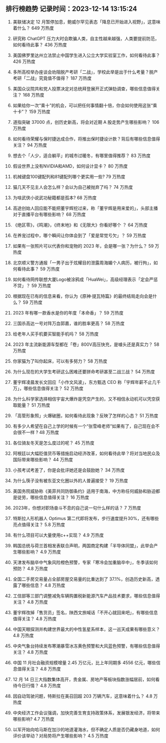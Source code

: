 
## 排行榜趋势 记录时间：2023-12-14 13:15:24
  
  1. 美联储决定 12 月暂停加息，鲍威尔罕见表态「降息已开始进入视野」，这意味着什么？ 649 万热度
    
  2. 研究称 ChatGPT 压力大时会欺骗人类，自主性越来越强，人类要提前防范，如何看待此事？ 436 万热度
    
  3. 美国佛罗里达州立法禁止中国学生进入公立大学实验室工作，如何看待此事？ 426 万热度
    
  4. 多所高校举办座谈会劝阻脱产考研「二战」，学校此举是出于什么考量？脱产考研「二战」究竟值不值得？ 187 万热度
    
  5. 美国众议院共和党人投票决定对总统拜登展开正式弹劾调查，哪些信息值得关注？ 168 万热度
    
  6. 如果给你一次“乘十”的机会，可以把任何事情翻十倍，你会如何使用这张“乘十卡”？ 159 万热度
    
  7. 道指突破 37000 点，创历史新高，将会对近期 A 股走势产生哪些影响？ 106 万热度
    
  8. 如何看待荣耀与保时捷达成合作，将推出保时捷设计款？背后有哪些信息值得关注？ 94 万热度
    
  9. 想去个「人少，适合躺平」的城市过暖冬，有哪里值得推荐？ 83 万热度
    
  10. 假设世界上没有NVIDIA和AMD，如何设计显卡？ 80 万热度
    
  11. 机械键盘100键配列和81键配列哪个更实用一些? 79 万热度
    
  12. 猫几天不见主人会怎么样？会以为自己被抛弃了吗？ 74 万热度
    
  13. 为啥武侠小说武功秘籍都是孤本? 68 万热度
    
  14. 高途创始人回应能不能把董宇辉挖过来，称「董宇辉是用来爱的」，头部主播对于直播平台有哪些影响？ 68 万热度
    
  15. 《绝区零》，《鸣潮》，《终末地》和《无限大》你看好哪个 ？ 64 万热度
    
  16. 在养宠过程中，哪个瞬间让你体会到了「爱是常觉亏欠」？ 59 万热度
    
  17. 如果有一张照片可以代表你和宠物的 2023 年，会是哪一张？为什么？ 59 万热度
    
  18. 北京顺义警方通报「一男子出于炫耀目的泄露周海媚个人病历，被行拘」，如何看待此事？ 59 万热度
    
  19. 如何看待网传联想大厦Logo被涂鸦成「HuaWei」，高级经理表示「定会严惩不贷」？ 59 万热度
    
  20. 根据现在已有的信息来看，你认为《原神·提瓦特篇》的最终结局走向会是什么？ 59 万热度
    
  21. 2023 年有哪一款香水是你的年度「本命香」？ 59 万热度
    
  22. 三国杀高达一号对阵万血郭嘉，谁的胜率更高？ 58 万热度
    
  23. 给老年人买手机要买智能手机吗？ 58 万热度
    
  24. 2023 年主流新能源车型都在「卷」800V高压快充，是噱头还是真实力？ 58 万热度
    
  25. 你家猫为了叫你起床，可以有多努力？ 58 万热度
    
  26. 为什么现在的大学生考研这么困难还要拼命考研甚至二战三战？ 54 万热度
    
  27. 董宇辉凌晨发长文回应「小作文风波」，东方甄选 CEO 称「宇辉年薪不止几千万」，哪些信息值得关注？ 52 万热度
    
  28. 为什么科学家选择相信宇宙大爆炸是凭空产生的，又不相信永动机可以凭空获取能量？ 51 万热度
    
  29. 「高管形象照」火爆破圈，如何看待此现象？反映了怎样的心态？ 51 万热度
    
  30. 有多少人希望在自己上学的时候有一个“张雪峰老师”如果有了，自己现在会不会很不一样 ? 48 万热度
    
  31. 各位骑友冬天是怎么度过的呢？ 45 万热度
    
  32. 阿根廷以大幅贬值货币等措施启动经济改革，如何看待此举？将对当地民众及国际带来哪些影响？ 44 万热度
    
  33. 小孩考试考差了，你是会批评她还是会鼓励她？ 34 万热度
    
  34. 为什么筷子没有被东亚文化圈以外的人普遍接受？ 19 万热度
    
  35. 美国务院威胁称《美菲共同防御条约》适用于南海，中方称任何威胁和胁迫都是徒劳，哪些信息值得关注？ 16 万热度
    
  36. 2023年，你想对职场奋斗不息的自己说一句什么样的话？ 7 万热度
    
  37. 特斯拉人形机器人 Optimus 第二代即将发布，步行速度提升30%，还有哪些亮点值得关注？ 5.8 万热度
    
  38. 有什么项目可以大量使用c++实现？ 4.9 万热度
    
  39. 韩国总统与荷兰首相发表联合声明，两国商定构建「半导体同盟」，此举会产生哪些影响？ 4.9 万热度
    
  40. 天津发布脑卒中气象风险橙色预警，专家「寒冷会加重脑卒中」，冬季该如何预防？ 4.8 万热度
    
  41. 全国二手房交易量占全部房屋交易量的比重达到了 37.1%，创造历史新高，透露了哪些信息？ 4.8 万热度
    
  42. 工信部等三部门调整减免车辆购置税新能源汽车产品技术要求，哪些信息值得关注？ 4.8 万热度
    
  43. 董宇辉改掉「售货员」签名，陕西文旅喊话「不开心就回来吧」，有哪些信息值得关注？ 4.8 万热度
    
  44. 中国天眼探测并构建世界最大的中性氢星系样本，这一巡天成果有哪些意义？ 4.8 万热度
    
  45. 中央气象台持续发布寒潮暴雪冰冻黄色预警和大风蓝色预警，有哪些信息值得关注？ 4.8 万热度
    
  46. 中国 11 月社会融资规模增量 2.45 万亿元，比上年同期多 4556 亿元，哪些信息值得关注？ 4.8 万热度
    
  47. 12 月 14 日三大指数集体高开，贵金属、房地产等板块指数涨幅居前，如何看待今日行情？ 4.8 万热度
    
  48. 因自动驾驶问题，特斯拉在美召回超 203 万辆汽车，这意味着什么？ 4.8 万热度
    
  49. 中央经济工作会议强调，加快完善生育支持政策体系，发展银发经济，将带来哪些影响? 4.7 万热度
    
  50. 以军开始向哈马斯在加沙的地道灌海水，但不确定人质是否仍藏身地道，如何评价该举动？对局势将产生哪些影响？ 4.5 万热度
    